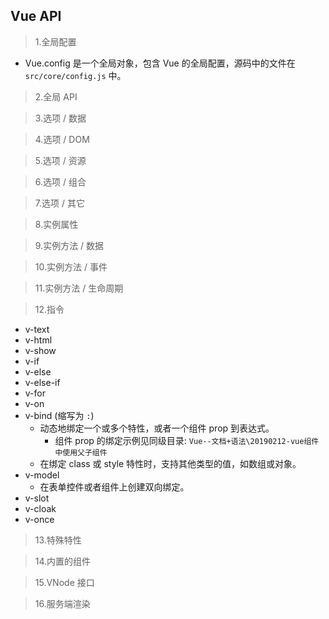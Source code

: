 ## Vue API
> 1.全局配置
  -  Vue.config 是一个全局对象，包含 Vue 的全局配置，源码中的文件在 `src/core/config.js` 中。

> 2.全局 API

> 3.选项 / 数据

> 4.选项 / DOM

> 5.选项 / 资源

> 6.选项 / 组合

> 7.选项 / 其它

> 8.实例属性

> 9.实例方法 / 数据

> 10.实例方法 / 事件

> 11.实例方法 / 生命周期

> 12.指令
 - v-text
 - v-html
 - v-show
 - v-if
 - v-else
 - v-else-if
 - v-for
 - v-on
 - v-bind (缩写为 `:`)
    + 动态地绑定一个或多个特性，或者一个组件 prop 到表达式。
        - 组件 prop 的绑定示例见同级目录: `Vue--文档+语法\20190212-vue组件中使用父子组件`
    + 在绑定 class 或 style 特性时，支持其他类型的值，如数组或对象。
 - v-model
    + 在表单控件或者组件上创建双向绑定。
 - v-slot
 - v-cloak
 - v-once
    
> 13.特殊特性

> 14.内置的组件

> 15.VNode 接口

> 16.服务端渲染
